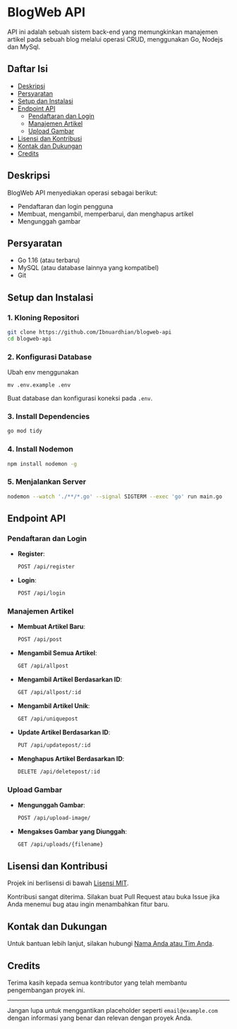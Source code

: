 # BlogWeb API

API ini adalah sebuah sistem back-end yang memungkinkan manajemen artikel pada sebuah blog melalui operasi CRUD, menggunakan Go, Nodejs dan MySql.

## Daftar Isi

- [Deskripsi](#deskripsi)
- [Persyaratan](#persyaratan)
- [Setup dan Instalasi](#setup-dan-instalasi)
- [Endpoint API](#endpoint-api)
  - [Pendaftaran dan Login](#pendaftaran-dan-login)
  - [Manajemen Artikel](#manajemen-artikel)
  - [Upload Gambar](#upload-gambar)
- [Lisensi dan Kontribusi](#lisensi-dan-kontribusi)
- [Kontak dan Dukungan](#kontak-dan-dukungan)
- [Credits](#credits)

## Deskripsi

BlogWeb API menyediakan operasi sebagai berikut:
- Pendaftaran dan login pengguna
- Membuat, mengambil, memperbarui, dan menghapus artikel
- Mengunggah gambar

## Persyaratan
- Go 1.16 (atau terbaru)
- MySQL (atau database lainnya yang kompatibel)
- Git

## Setup dan Instalasi

### 1. Kloning Repositori
```sh
git clone https://github.com/Ibnuardhian/blogweb-api
cd blogweb-api
```

### 2. Konfigurasi Database
Ubah env menggunakan 
```
mv .env.example .env
```
Buat database dan konfigurasi koneksi pada `.env`.

### 3. Install Dependencies
```sh
go mod tidy
```

### 4. Install Nodemon
```sh
npm install nodemon -g
```
### 5. Menjalankan Server
```sh
nodemon --watch './**/*.go' --signal SIGTERM --exec 'go' run main.go
```

## Endpoint API

### Pendaftaran dan Login
- **Register**: 
  ```sh
  POST /api/register
  ```

- **Login**: 
  ```sh
  POST /api/login
  ```

### Manajemen Artikel
- **Membuat Artikel Baru**: 
  ```sh
  POST /api/post
  ```

- **Mengambil Semua Artikel**: 
  ```sh
  GET /api/allpost
  ```

- **Mengambil Artikel Berdasarkan ID**: 
  ```sh
  GET /api/allpost/:id
  ```

- **Mengambil Artikel Unik**: 
  ```sh
  GET /api/uniquepost
  ```

- **Update Artikel Berdasarkan ID**: 
  ```sh
  PUT /api/updatepost/:id
  ```

- **Menghapus Artikel Berdasarkan ID**: 
  ```sh
  DELETE /api/deletepost/:id
  ```

### Upload Gambar
- **Mengunggah Gambar**: 
  ```sh
  POST /api/upload-image/
  ```

- **Mengakses Gambar yang Diunggah**: 
  ```sh
  GET /api/uploads/{filename}
  ```

## Lisensi dan Kontribusi

Projek ini berlisensi di bawah [Lisensi MIT](LICENSE).

Kontribusi sangat diterima. Silakan buat Pull Request atau buka Issue jika Anda menemui bug atau ingin menambahkan fitur baru.

## Kontak dan Dukungan

Untuk bantuan lebih lanjut, silakan hubungi [Nama Anda atau Tim Anda](mailto:email@example.com).

## Credits

Terima kasih kepada semua kontributor yang telah membantu pengembangan proyek ini.

---

Jangan lupa untuk menggantikan placeholder seperti `email@example.com` dengan informasi yang benar dan relevan dengan proyek Anda.
